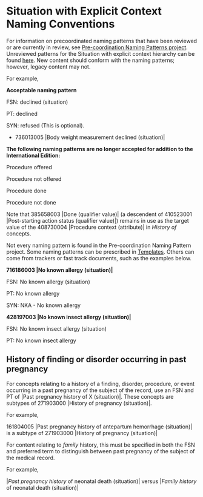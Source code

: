 # Situation with Explicit Context Naming Conventions

For information on precoordinated naming patterns that have been reviewed or are currently in review, see [Pre-coordination Naming Patterns project](https://conf.spaces.snomed.org/wiki/spaces/IHTSDO1/pages/130978180/Pre-coordination+Naming+Patterns+Project).  Unreviewed patterns for the Situation with explicit context hierarchy can be found [here](https://conf.spaces.snomed.org/wiki/spaces/IHTSDO1/pages/130978836/Unreviewed+Patterns+by+Hierarchy). New content should conform with the naming patterns; however, legacy content may not.

For example,

**Acceptable naming pattern**

FSN: declined (situation)

PT: declined

SYN: refused (This is optional).

* 736013005 |Body weight measurement declined (situation)|

**The following naming patterns are no longer accepted for addition to the International Edition:**

Procedure offered

Procedure not offered

Procedure done

Procedure not done

Note that 385658003 |Done (qualifier value)| (a descendent of 410523001 |Post-starting action status (qualifier value)|) remains in use as the target value of the 408730004 |Procedure context (attribute)| in _History of_ concepts.

Not every naming pattern is found in the Pre-coordination Naming Pattern project. Some naming patterns can be prescribed in [Templates](https://conf.spaces.snomed.org/wiki/spaces/SCTEMPLATES/overview?homepageId=133988366). Others can come from trackers or fast track documents, such as the examples below.

**716186003 |No known allergy (situation)|**

FSN: No known allergy (situation)

PT: No known allergy

SYN: NKA - No known allergy

**428197003 |No known insect allergy (situation)|**

FSN: No known insect allergy (situation)

PT: No known insect allergy

## History of finding or disorder occurring in past pregnancy

For concepts relating to a history of a finding, disorder, procedure, or event occurring in a past pregnancy of the subject of the record, use an FSN and PT of |Past pregnancy history of X (situation)|. These concepts are subtypes of 271903000 |History of pregnancy (situation)|.

For example,

161804005 |Past pregnancy history of antepartum hemorrhage (situation)| is a subtype of 271903000 |History of pregnancy (situation)|

For content relating to _family_ history, this must be specified in both the FSN and preferred term to distinguish between past pregnancy of the subject of the medical record.

For example,

|_Past pregnancy history_ of neonatal death (situation)| versus |_Family_ _history_ of neonatal death (situation)|
